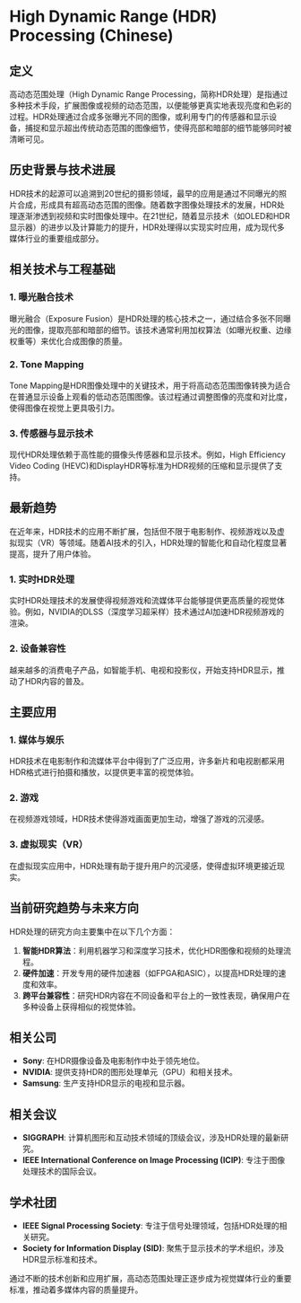 # High Dynamic Range (HDR) Processing (Chinese)

## 定义

高动态范围处理（High Dynamic Range Processing，简称HDR处理）是指通过多种技术手段，扩展图像或视频的动态范围，以便能够更真实地表现亮度和色彩的过程。HDR处理通过合成多张曝光不同的图像，或利用专门的传感器和显示设备，捕捉和显示超出传统动态范围的图像细节，使得亮部和暗部的细节能够同时被清晰可见。

## 历史背景与技术进展

HDR技术的起源可以追溯到20世纪的摄影领域，最早的应用是通过不同曝光的照片合成，形成具有超高动态范围的图像。随着数字图像处理技术的发展，HDR处理逐渐渗透到视频和实时图像处理中。在21世纪，随着显示技术（如OLED和HDR显示器）的进步以及计算能力的提升，HDR处理得以实现实时应用，成为现代多媒体行业的重要组成部分。

## 相关技术与工程基础

### 1. 曝光融合技术

曝光融合（Exposure Fusion）是HDR处理的核心技术之一，通过结合多张不同曝光的图像，提取亮部和暗部的细节。该技术通常利用加权算法（如曝光权重、边缘权重等）来优化合成图像的质量。

### 2. Tone Mapping

Tone Mapping是HDR图像处理中的关键技术，用于将高动态范围图像转换为适合在普通显示设备上观看的低动态范围图像。该过程通过调整图像的亮度和对比度，使得图像在视觉上更具吸引力。

### 3. 传感器与显示技术

现代HDR处理依赖于高性能的摄像头传感器和显示技术。例如，High Efficiency Video Coding (HEVC)和DisplayHDR等标准为HDR视频的压缩和显示提供了支持。

## 最新趋势

在近年来，HDR技术的应用不断扩展，包括但不限于电影制作、视频游戏以及虚拟现实（VR）等领域。随着AI技术的引入，HDR处理的智能化和自动化程度显著提高，提升了用户体验。

### 1. 实时HDR处理

实时HDR处理技术的发展使得视频游戏和流媒体平台能够提供更高质量的视觉体验。例如，NVIDIA的DLSS（深度学习超采样）技术通过AI加速HDR视频游戏的渲染。

### 2. 设备兼容性

越来越多的消费电子产品，如智能手机、电视和投影仪，开始支持HDR显示，推动了HDR内容的普及。

## 主要应用

### 1. 媒体与娱乐

HDR技术在电影制作和流媒体平台中得到了广泛应用，许多新片和电视剧都采用HDR格式进行拍摄和播放，以提供更丰富的视觉体验。

### 2. 游戏

在视频游戏领域，HDR技术使得游戏画面更加生动，增强了游戏的沉浸感。

### 3. 虚拟现实（VR）

在虚拟现实应用中，HDR处理有助于提升用户的沉浸感，使得虚拟环境更接近现实。

## 当前研究趋势与未来方向

HDR处理的研究方向主要集中在以下几个方面：

1. **智能HDR算法**：利用机器学习和深度学习技术，优化HDR图像和视频的处理流程。
2. **硬件加速**：开发专用的硬件加速器（如FPGA和ASIC），以提高HDR处理的速度和效率。
3. **跨平台兼容性**：研究HDR内容在不同设备和平台上的一致性表现，确保用户在多种设备上获得相似的视觉体验。

## 相关公司

- **Sony**: 在HDR摄像设备及电影制作中处于领先地位。
- **NVIDIA**: 提供支持HDR的图形处理单元（GPU）和相关技术。
- **Samsung**: 生产支持HDR显示的电视和显示器。

## 相关会议

- **SIGGRAPH**: 计算机图形和互动技术领域的顶级会议，涉及HDR处理的最新研究。
- **IEEE International Conference on Image Processing (ICIP)**: 专注于图像处理技术的国际会议。

## 学术社团

- **IEEE Signal Processing Society**: 专注于信号处理领域，包括HDR处理的相关研究。
- **Society for Information Display (SID)**: 聚焦于显示技术的学术组织，涉及HDR显示标准和技术。

通过不断的技术创新和应用扩展，高动态范围处理正逐步成为视觉媒体行业的重要标准，推动着多媒体内容的质量提升。